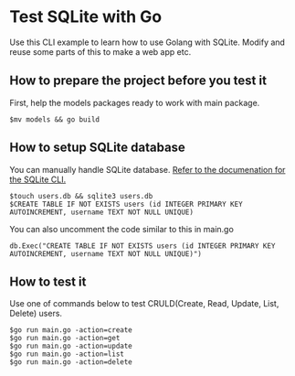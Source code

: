 # Test SQLite with Go

Use this CLI example to learn how to use Golang with SQLite. Modify and reuse some parts of this to make a web app etc.

## How to prepare the project before you test it

First, help the models packages ready to work with main package.

```console
$mv models && go build
```

## How to setup SQLite database

You can manually handle SQLite database. [Refer to the documenation for the SQLite CLI.](https://sqlite.org/cli.html)

```console
$touch users.db && sqlite3 users.db
$CREATE TABLE IF NOT EXISTS users (id INTEGER PRIMARY KEY AUTOINCREMENT, username TEXT NOT NULL UNIQUE)
```

You can also uncomment the code similar to this in main.go

```console
db.Exec("CREATE TABLE IF NOT EXISTS users (id INTEGER PRIMARY KEY AUTOINCREMENT, username TEXT NOT NULL UNIQUE)")
```

## How to test it

Use one of commands below to test CRULD(Create, Read, Update, List, Delete) users.

```console
$go run main.go -action=create
$go run main.go -action=get
$go run main.go -action=update
$go run main.go -action=list
$go run main.go -action=delete
```
